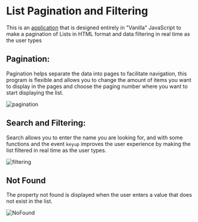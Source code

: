 # List Pagination and Filtering

This is an [application](https://luqp.github.io/List-Pagination-and-Filtering-v1/) that is designed entirely in "Vanilla" JavaScript to make a pagination of Lists
in HTML format and data filtering in real time as the user types

## Pagination:

Pagination helps separate the data into pages to facilitate navigation,
this program is flexible and allows you to change the amount of items you want to display in the pages
and choose the paging number where you want to start displaying the list.

![pagination](https://luqp.github.io/List-Pagination-and-Filtering-v1/img/pagination.jpg)

## Search and Filtering: 

Search allows you to enter the name you are looking for, and with some functions and the event `keyup`
improves the user experience by making the list filtered in real time as the user types.

![filtering](https://luqp.github.io/List-Pagination-and-Filtering-v1/img/filtering.jpg)

## Not Found
The property not found is displayed when the user enters a value that does not exist in the list.

![NoFound](https://luqp.github.io/List-Pagination-and-Filtering-v1/img/NotFound.jpg)
